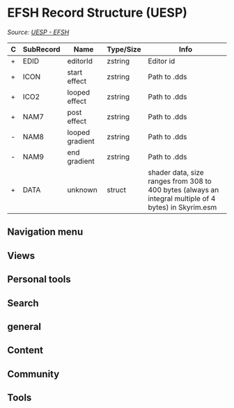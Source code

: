 # EFSH Record Structure (UESP)

*Source: [UESP - EFSH](https://en.uesp.net/wiki/Skyrim_Mod:Mod_File_Format/EFSH)*

| C | SubRecord | Name | Type/Size | Info |
| --- | --- | --- | --- | --- |
| + | EDID | editorId | zstring | Editor id |
| + | ICON | start effect | zstring | Path to .dds |
| + | ICO2 | looped effect | zstring | Path to .dds |
| + | NAM7 | post effect | zstring | Path to .dds |
| - | NAM8 | looped gradient | zstring | Path to .dds |
| - | NAM9 | end gradient | zstring | Path to .dds |
| + | DATA | unknown | struct | shader data, size ranges from 308 to 400 bytes (always an integral multiple of 4 bytes) in Skyrim.esm |

## Navigation menu

## Views

## Personal tools

## Search

## general

## Content

## Community

## Tools

